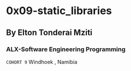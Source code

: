 # 0x09-static_libraries
## By Elton Tonderai  Mziti
### ALX-Software Engineering Programming
``` COHORT 9 ```
Windhoek , Namibia

